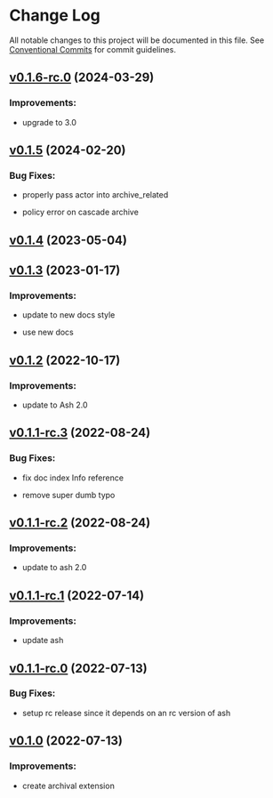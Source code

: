 # Change Log

All notable changes to this project will be documented in this file.
See [Conventional Commits](Https://conventionalcommits.org) for commit guidelines.

<!-- changelog -->

## [v0.1.6-rc.0](https://github.com/ash-project/ash_archival/compare/v0.1.5...v0.1.6-rc.0) (2024-03-29)




### Improvements:

* upgrade to 3.0

## [v0.1.5](https://github.com/ash-project/ash_archival/compare/v0.1.4...v0.1.5) (2024-02-20)




### Bug Fixes:

* properly pass actor into archive_related

* policy error on cascade archive

## [v0.1.4](https://github.com/ash-project/ash_archival/compare/v0.1.3...v0.1.4) (2023-05-04)




## [v0.1.3](https://github.com/ash-project/ash_archival/compare/v0.1.2...v0.1.3) (2023-01-17)




### Improvements:

* update to new docs style

* use new docs

## [v0.1.2](https://github.com/ash-project/ash_archival/compare/v0.1.1-rc.3...v0.1.2) (2022-10-17)




### Improvements:

* update to Ash 2.0

## [v0.1.1-rc.3](https://github.com/ash-project/ash_archival/compare/v0.1.1-rc.2...v0.1.1-rc.3) (2022-08-24)




### Bug Fixes:

* fix doc index Info reference

* remove super dumb typo

## [v0.1.1-rc.2](https://github.com/ash-project/ash_archival/compare/v0.1.1-rc.1...v0.1.1-rc.2) (2022-08-24)




### Improvements:

* update to ash 2.0

## [v0.1.1-rc.1](https://github.com/ash-project/ash_archival/compare/v0.1.1-rc.0...v0.1.1-rc.1) (2022-07-14)




### Improvements:

* update ash

## [v0.1.1-rc.0](https://github.com/ash-project/ash_archival/compare/v0.1.0...v0.1.1-rc.0) (2022-07-13)




### Bug Fixes:

* setup rc release since it depends on an rc version of ash

## [v0.1.0](https://github.com/ash-project/ash_archival/compare/v0.1.0...v0.1.0) (2022-07-13)




### Improvements:

* create archival extension
